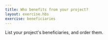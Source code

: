 ```yaml
---
title: Who benefits from your project?
layout: exercise.hbs
exercise: beneficiaries
---
```

List your project's beneficiaries, and order them.